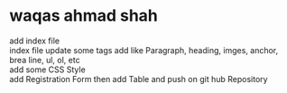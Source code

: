 # waqas ahmad shah
 add index file<br>
 index file update some tags add like Paragraph, heading, imges, anchor, brea line, ul, ol, etc<br>
 add some CSS Style <br>
 add Registration Form
 then add Table
 and push on git hub Repository